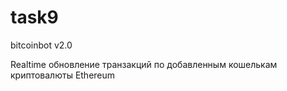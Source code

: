 # task9
bitcoinbot v2.0

Realtime обновление транзакций по добавленным кошелькам криптовалюты Ethereum
